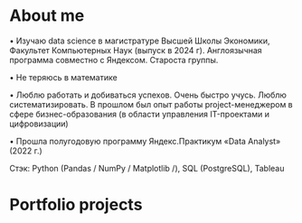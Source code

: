 # About me
•	Изучаю data science в магистратуре Высшей Школы Экономики, Факультет Компьютерных Наук (выпуск в 2024 г). Англоязычная программа совместно с Яндексом. Староста группы.

•	Не теряюсь в математике

•	Люблю работать и добиваться успехов. Очень быстро учусь. Люблю систематизировать. В прошлом был опыт работы project-менеджером в сфере бизнес-образования (в области управления IT-проектами и цифровизации)

•	Прошла полугодовую программу Яндекс.Практикум «Data Analyst» (2022 г.)

Стэк: Python (Pandas / NumPy / Matplotlib /), SQL (PostgreSQL), Tableau

# Portfolio projects

